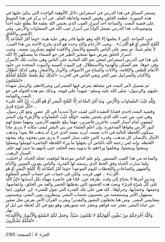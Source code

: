 ------------------------------------------------------------------------

يستمر السياق في هذا الدرس في استعراض دلائل الألوهية الواحدة التي يتكئ
عليها في هذه السورة: عظمة الخلق، وفيض النعمة وإحاطة العلم. غير أنه يركز
في هذا الشوط على قضية البعث. والساعة أحد أسرار الغيب الذي يختص الله
بعلمه فلا يطلع عليه أحداً.  
وموضوعات هذا الدرس تشمل ألواناً من أسرار غيب الله في السماوات والأرض، وفي
الأنفس والآفاق.  
غيب الساعة. التي لا يعلمها إلا الله وهو عليها قادر وهي عليه هينة: «وَما
أَمْرُ السَّاعَةِ إِلَّا كَلَمْحِ الْبَصَرِ أَوْ هُوَ أَقْرَبُ» .. وغيب الأرحام والله وحده هو الذي
يخرج الأجنة من هذا الغيب. لا تعلم شيئاً، ثم ينعم على الناس بالسمع
والأبصار والأفئدة لعلهم يشكرون نعمته.. وغيب أسرار الخلق يعرض منها تسخير
الطير في جو السماء ما يمسكهن إلا الله.  
يلي هذا في الدرس استعراض لبعض نعم الله المادية على الناس وهي بجانب تلك
الأسرار وفي جوها، نعم السكن والهدوء والاستظلال. في البيوت المبنية
والبيوت المتخذة من جلود الأنعام للظعن والإقامة، والأثاث والمتاع من
الأصواف والأوبار والأشعار. وهي كذلك الظلال والأكنان والسرابيل تقي الحر
وتقي البأس في الحرب: «كَذلِكَ يُتِمُّ نِعْمَتَهُ عَلَيْكُمْ لَعَلَّكُمْ تُسْلِمُونَ» .  
ثم تفصيل لأمر البعث في مشاهد يعرض فيها المشركين وشركاءهم، والرسل شهداء
عليهم. والرسول- صلى الله عليه وسلم- شهيداً على قومه. وبذلك تتم هذه الجولة
في جو البعث والقيامة.  
«وَلِلَّهِ غَيْبُ السَّماواتِ وَالْأَرْضِ. وَما أَمْرُ السَّاعَةِ إِلَّا كَلَمْحِ الْبَصَرِ أَوْ هُوَ أَقْرَبُ. إِنَّ
اللَّهَ عَلى كُلِّ شَيْءٍ قَدِيرٌ» ..  
وقضية البعث إحدى قضايا العقيدة التي لقيت جدلاً شديداً في كل عصر، ومع كل
رسول. وهي غيب من غيب الله الذي يختص بعلمه. «وَلِلَّهِ غَيْبُ السَّماواتِ وَالْأَرْضِ»
وإن البشر ليقفون أمام أستار الغيب عاجزين قاصرين، مهما يبلغ علمهم الأرضي،
ومهما تتفتح لهم كنوز الأرض وقواها المذخورة. وإن أعلم العلماء من بني
البشر ليقف مكانه لا يدري ماذا سيكون اللحظة التالية في ذات نفسه. أيرتد
نفسه الذي خرج أم يذهب فلا يعود! وتذهب الآمال بالإنسان كل مذهب، وقدره
كامن خلف ستار الغيب لا يدري متى يفجؤه، وقد يفجؤه اللحظة. وإنه لمن رحمة
الله بالناس أن يجهلوا ما وراء اللحظة الحاضرة ليؤملوا ويعملوا وينتجوا
وينشئوا، ويخلفوا وراءهم ما بدؤوه يتمه الخلف حتى يأتيهم ما خبئ لهم خلف
الستار الرهيب.  
والساعة من هذا الغيب المستور. ولو علم الناس موعدها لتوقفت عجلة الحياة،
أو اختلت، ولما سارت الحياة وفق الخط الذي رسمته لها القدرة، والناس يعدون
السنين والأيام والشهور والساعات واللحظات لليوم الموعود! «وَما أَمْرُ السَّاعَةِ
إِلَّا كَلَمْحِ الْبَصَرِ أَوْ هُوَ أَقْرَبُ» .. فهي قريب. ولكن في حساب غير حساب البشر
المعلوم.  
وتدبير أمرها لا يحتاج إلى وقت. طرفة عين. فإذا هي حاضرة مهيأة بكل أسبابها
«إِنَّ اللَّهَ عَلى كُلِّ شَيْءٍ قَدِيرٌ» وبعث هذه الحشود التي يخطئها الحصر والعد من
الخلق، وانتفاضها، وجمعها، وحسابها، وجزاؤها.. كله هين على تلك القدرة التي
تقول للشيء: كن. فيكون. إنما يستهول الأمر ويستصعبه من يحسبون بحساب البشر،
وينظرون بعين البشر، ويقيسون بمقاييس البشر.. ومن هنا يخطئون التصور
والتقدير! ويقرب القرآن الأمر بعرض مثل صغير من حياة البشر، تعجز عنه قواهم
ويعجز عنه تصورهم، وهو يقع في كل لحظة من ليل أو نهار:  
«وَاللَّهُ أَخْرَجَكُمْ مِنْ بُطُونِ أُمَّهاتِكُمْ لا تَعْلَمُونَ شَيْئاً، وَجَعَلَ لَكُمُ السَّمْعَ وَالْأَبْصارَ
وَالْأَفْئِدَةَ لَعَلَّكُمْ تَشْكُرُونَ» ..

------------------------------------------------------------------------

الجزء: 4 ¦ الصفحة: 2185
